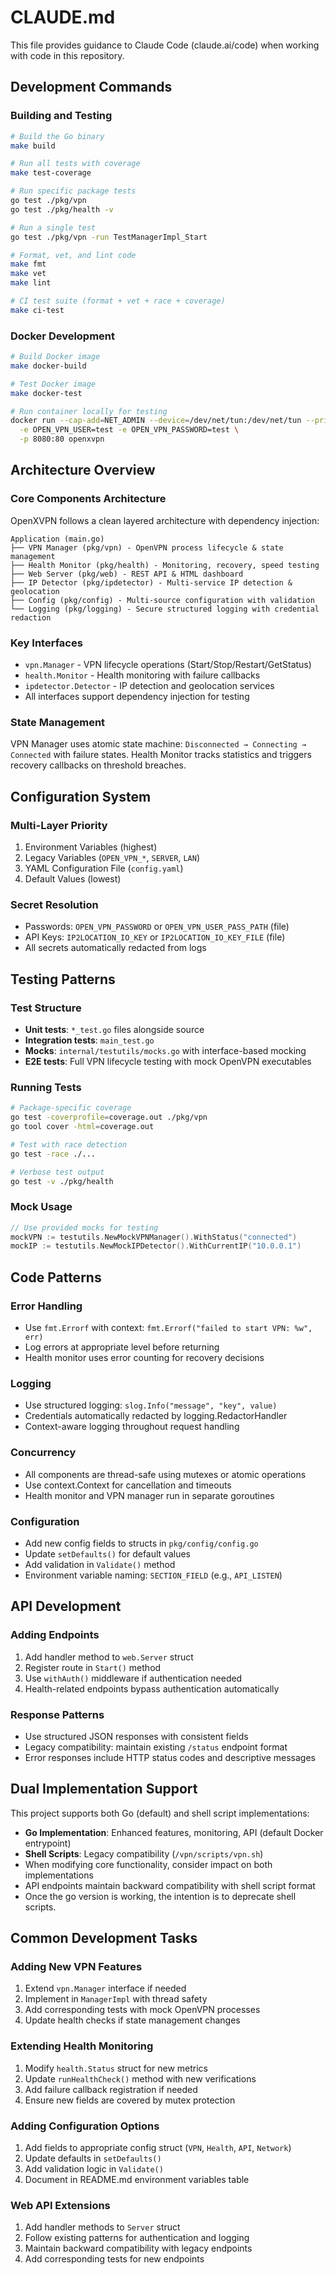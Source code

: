 # CLAUDE.md

This file provides guidance to Claude Code (claude.ai/code) when working with code in this repository.

## Development Commands

### Building and Testing
```bash
# Build the Go binary
make build

# Run all tests with coverage
make test-coverage

# Run specific package tests
go test ./pkg/vpn
go test ./pkg/health -v

# Run a single test
go test ./pkg/vpn -run TestManagerImpl_Start

# Format, vet, and lint code
make fmt
make vet
make lint

# CI test suite (format + vet + race + coverage)
make ci-test
```

### Docker Development
```bash
# Build Docker image
make docker-build

# Test Docker image
make docker-test

# Run container locally for testing
docker run --cap-add=NET_ADMIN --device=/dev/net/tun:/dev/net/tun --privileged \
  -e OPEN_VPN_USER=test -e OPEN_VPN_PASSWORD=test \
  -p 8080:80 openxvpn
```

## Architecture Overview

### Core Components Architecture
OpenXVPN follows a clean layered architecture with dependency injection:

```
Application (main.go)
├── VPN Manager (pkg/vpn) - OpenVPN process lifecycle & state management
├── Health Monitor (pkg/health) - Monitoring, recovery, speed testing
├── Web Server (pkg/web) - REST API & HTML dashboard
├── IP Detector (pkg/ipdetector) - Multi-service IP detection & geolocation
├── Config (pkg/config) - Multi-source configuration with validation
└── Logging (pkg/logging) - Secure structured logging with credential redaction
```

### Key Interfaces
- `vpn.Manager` - VPN lifecycle operations (Start/Stop/Restart/GetStatus)
- `health.Monitor` - Health monitoring with failure callbacks
- `ipdetector.Detector` - IP detection and geolocation services
- All interfaces support dependency injection for testing

### State Management
VPN Manager uses atomic state machine: `Disconnected → Connecting → Connected` with failure states. Health Monitor tracks statistics and triggers recovery callbacks on threshold breaches.

## Configuration System

### Multi-Layer Priority
1. Environment Variables (highest)
2. Legacy Variables (`OPEN_VPN_*`, `SERVER`, `LAN`)
3. YAML Configuration File (`config.yaml`)
4. Default Values (lowest)

### Secret Resolution
- Passwords: `OPEN_VPN_PASSWORD` or `OPEN_VPN_USER_PASS_PATH` (file)
- API Keys: `IP2LOCATION_IO_KEY` or `IP2LOCATION_IO_KEY_FILE` (file)
- All secrets automatically redacted from logs

## Testing Patterns

### Test Structure
- **Unit tests**: `*_test.go` files alongside source
- **Integration tests**: `main_test.go`
- **Mocks**: `internal/testutils/mocks.go` with interface-based mocking
- **E2E tests**: Full VPN lifecycle testing with mock OpenVPN executables

### Running Tests
```bash
# Package-specific coverage
go test -coverprofile=coverage.out ./pkg/vpn
go tool cover -html=coverage.out

# Test with race detection
go test -race ./...

# Verbose test output
go test -v ./pkg/health
```

### Mock Usage
```go
// Use provided mocks for testing
mockVPN := testutils.NewMockVPNManager().WithStatus("connected")
mockIP := testutils.NewMockIPDetector().WithCurrentIP("10.0.0.1")
```

## Code Patterns

### Error Handling
- Use `fmt.Errorf` with context: `fmt.Errorf("failed to start VPN: %w", err)`
- Log errors at appropriate level before returning
- Health monitor uses error counting for recovery decisions

### Logging
- Use structured logging: `slog.Info("message", "key", value)`
- Credentials automatically redacted by logging.RedactorHandler
- Context-aware logging throughout request handling

### Concurrency
- All components are thread-safe using mutexes or atomic operations
- Use context.Context for cancellation and timeouts
- Health monitor and VPN manager run in separate goroutines

### Configuration
- Add new config fields to structs in `pkg/config/config.go`
- Update `setDefaults()` for default values
- Add validation in `Validate()` method
- Environment variable naming: `SECTION_FIELD` (e.g., `API_LISTEN`)

## API Development

### Adding Endpoints
1. Add handler method to `web.Server` struct
2. Register route in `Start()` method
3. Use `withAuth()` middleware if authentication needed
4. Health-related endpoints bypass authentication automatically

### Response Patterns
- Use structured JSON responses with consistent fields
- Legacy compatibility: maintain existing `/status` endpoint format
- Error responses include HTTP status codes and descriptive messages

## Dual Implementation Support

This project supports both Go (default) and shell script implementations:
- **Go Implementation**: Enhanced features, monitoring, API (default Docker entrypoint)
- **Shell Scripts**: Legacy compatibility (`/vpn/scripts/vpn.sh`)
- When modifying core functionality, consider impact on both implementations
- API endpoints maintain backward compatibility with shell script format
- Once the go version is working, the intention is to deprecate shell scripts.
## Common Development Tasks

### Adding New VPN Features
1. Extend `vpn.Manager` interface if needed
2. Implement in `ManagerImpl` with thread safety
3. Add corresponding tests with mock OpenVPN processes
4. Update health checks if state management changes

### Extending Health Monitoring
1. Modify `health.Status` struct for new metrics
2. Update `runHealthCheck()` method with new verifications
3. Add failure callback registration if needed
4. Ensure new fields are covered by mutex protection

### Adding Configuration Options
1. Add fields to appropriate config struct (`VPN`, `Health`, `API`, `Network`)
2. Update defaults in `setDefaults()`
3. Add validation logic in `Validate()`
4. Document in README.md environment variables table

### Web API Extensions
1. Add handler methods to `Server` struct
2. Follow existing patterns for authentication and logging
3. Maintain backward compatibility with legacy endpoints
4. Add corresponding tests for new endpoints

